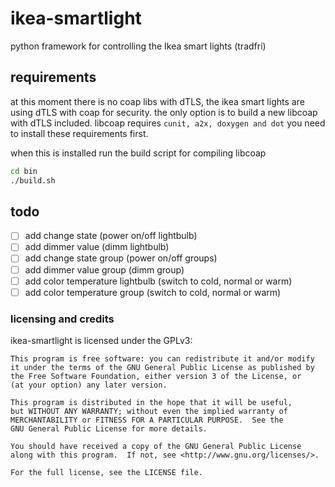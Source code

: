 # ikea-smartlight
python framework for controlling the Ikea smart lights (tradfri)

## requirements
at this moment there is no coap libs with dTLS, the ikea smart lights are using dTLS with coap for security. the only option is to build a new libcoap with dTLS included. libcoap requires `cunit, a2x, doxygen and dot` you need to install these requirements first.

when this is installed run the build script for compiling libcoap
```bash
cd bin
./build.sh
```

## todo
- [ ] add change state (power on/off lightbulb)
- [ ] add dimmer value (dimm lightbulb)
- [ ] add change state group (power on/off groups)
- [ ] add dimmer value group (dimm group)
- [ ] add color temperature lightbulb (switch to cold, normal or warm)
- [ ] add color temperature group (switch to cold, normal or warm)

### licensing and credits
ikea-smartlight is licensed under the GPLv3:
```
This program is free software: you can redistribute it and/or modify
it under the terms of the GNU General Public License as published by
the Free Software Foundation, either version 3 of the License, or
(at your option) any later version.

This program is distributed in the hope that it will be useful,
but WITHOUT ANY WARRANTY; without even the implied warranty of
MERCHANTABILITY or FITNESS FOR A PARTICULAR PURPOSE.  See the
GNU General Public License for more details.

You should have received a copy of the GNU General Public License
along with this program.  If not, see <http://www.gnu.org/licenses/>.

For the full license, see the LICENSE file.
```
